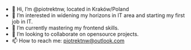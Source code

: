 - 👋 Hi, I’m @piotrektnw, located in Kraków/Poland
- 👀 I’m interested in widening my horizons in IT area and starting my first job in IT.
- 🌱 I’m currently mastering my frontend skills.
- 💞️ I’m looking to collaborate on opensource projects. 
- 📫 How to reach me: piotrektnw@outlook.com

<!---
piotrektnw/piotrektnw is a ✨ special ✨ repository because its `README.md` (this file) appears on your GitHub profile.
You can click the Preview link to take a look at your changes.
--->
